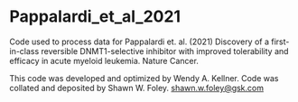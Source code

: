 # Pappalardi_et_al_2021
Code used to process data for Pappalardi et. al. (2021) Discovery of a first-in-class reversible DNMT1-selective inhibitor with improved tolerability and efficacy in acute myeloid leukemia. Nature Cancer.

This code was developed and optimized by Wendy A. Kellner.
Code was collated and deposited by Shawn W. Foley. shawn.w.foley@gsk.com
